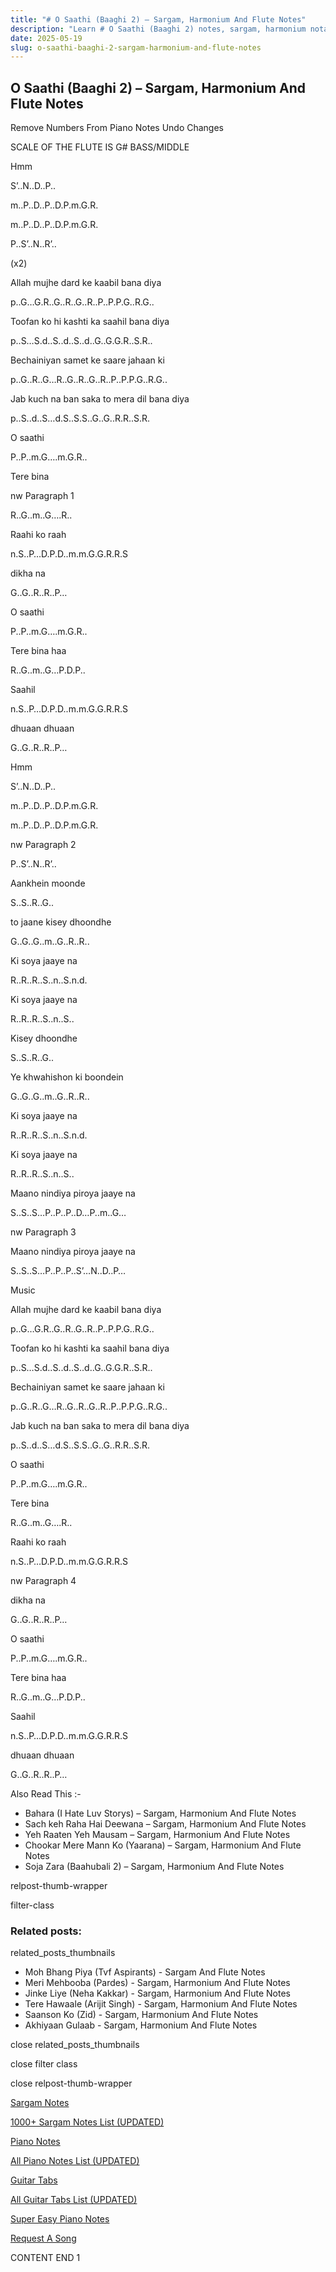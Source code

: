 ```yaml
---
title: "# O Saathi (Baaghi 2) – Sargam, Harmonium And Flute Notes"
description: "Learn # O Saathi (Baaghi 2) notes, sargam, harmonium notations and flute notes. Easy step-by-step tutorial for beginners."
date: 2025-05-19
slug: o-saathi-baaghi-2-sargam-harmonium-and-flute-notes
---
```


## O Saathi (Baaghi 2) – Sargam, Harmonium And Flute Notes

Remove Numbers From Piano Notes
Undo Changes

SCALE OF THE FLUTE IS G# BASS/MIDDLE

Hmm

S’..N..D..P..

m..P..D..P..D.P.m.G.R.

m..P..D..P..D.P.m.G.R.

P..S’..N..R’..

(x2)

Allah mujhe dard ke kaabil bana diya

p..G…G.R..G..R..G..R..P..P.P.G..R.G..

Toofan ko hi kashti ka saahil bana diya

p..S…S.d..S..d..S..d..G..G.G.R..S.R..

Bechainiyan samet ke saare jahaan ki

p..G..R..G…R..G..R..G..R..P..P.P.G..R.G..

Jab kuch na ban saka to mera dil bana diya

p..S..d..S…d.S..S.S..G..G..R.R..S.R.

O saathi

P..P..m.G….m.G.R..

Tere bina

nw Paragraph 1

R..G..m..G….R..

Raahi ko raah

n.S..P…D.P.D..m.m.G.G.R.R.S

dikha na

G..G..R..R..P…

O saathi

P..P..m.G….m.G.R..

Tere bina haa

R..G..m..G…P.D.P..

Saahil

n.S..P…D.P.D..m.m.G.G.R.R.S

dhuaan dhuaan

G..G..R..R..P…

Hmm

S’..N..D..P..

m..P..D..P..D.P.m.G.R.

m..P..D..P..D.P.m.G.R.

nw Paragraph 2

P..S’..N..R’..

Aankhein moonde

S..S..R..G..

to jaane kisey dhoondhe

G..G..G..m..G..R..R..

Ki soya jaaye na

R..R..R..S..n..S.n.d.

Ki soya jaaye na

R..R..R..S..n..S..

Kisey dhoondhe

S..S..R..G..

Ye khwahishon ki boondein

G..G..G..m..G..R..R..

Ki soya jaaye na

R..R..R..S..n..S.n.d.

Ki soya jaaye na

R..R..R..S..n..S..

Maano nindiya piroya jaaye na

S..S..S…P..P..P..D…P..m..G…

nw Paragraph 3

Maano nindiya piroya jaaye na

S..S..S…P..P..P..S’…N..D..P…

Music

Allah mujhe dard ke kaabil bana diya

p..G…G.R..G..R..G..R..P..P.P.G..R.G..

Toofan ko hi kashti ka saahil bana diya

p..S…S.d..S..d..S..d..G..G.G.R..S.R..

Bechainiyan samet ke saare jahaan ki

p..G..R..G…R..G..R..G..R..P..P.P.G..R.G..

Jab kuch na ban saka to mera dil bana diya

p..S..d..S…d.S..S.S..G..G..R.R..S.R.

O saathi

P..P..m.G….m.G.R..

Tere bina

R..G..m..G….R..

Raahi ko raah

n.S..P…D.P.D..m.m.G.G.R.R.S

nw Paragraph 4

dikha na

G..G..R..R..P…

O saathi

P..P..m.G….m.G.R..

Tere bina haa

R..G..m..G…P.D.P..

Saahil

n.S..P…D.P.D..m.m.G.G.R.R.S

dhuaan dhuaan

G..G..R..R..P…

Also Read This :-

* Bahara (I Hate Luv Storys) – Sargam, Harmonium And Flute Notes
* Sach keh Raha Hai Deewana – Sargam, Harmonium And Flute Notes
* Yeh Raaten Yeh Mausam – Sargam, Harmonium And Flute Notes
* Chookar Mere Mann Ko (Yaarana) – Sargam, Harmonium And Flute Notes
* Soja Zara (Baahubali 2) – Sargam, Harmonium And Flute Notes

relpost-thumb-wrapper

filter-class

### Related posts:

related_posts_thumbnails

* Moh Bhang Piya (Tvf Aspirants) - Sargam And Flute Notes
* Meri Mehbooba (Pardes) - Sargam, Harmonium And Flute Notes
* Jinke Liye (Neha Kakkar) - Sargam, Harmonium And Flute Notes
* Tere Hawaale (Arijit Singh) - Sargam, Harmonium And Flute Notes
* Saanson Ko (Zid) - Sargam, Harmonium And Flute Notes
* Akhiyaan Gulaab - Sargam, Harmonium And Flute Notes

close related_posts_thumbnails

close filter class

close relpost-thumb-wrapper

[Sargam Notes](https://www.notationsworld.com/sargam-notes.html)

[1000+ Sargam Notes List (UPDATED)](https://www.notationsworld.com/all-songs-list-sargam-notes.html)

[Piano Notes](https://www.notationsworld.com/piano-notes.html)

[All Piano Notes List (UPDATED)](https://www.notationsworld.com/all-songs-list-piano-notes.html)

[Guitar Tabs](https://www.notationsworld.com/guitar-tabs.html)

[All Guitar Tabs List (UPDATED)](https://www.notationsworld.com/all-songs-list-guitar-tabs.html)

[Super Easy Piano Notes](https://studywall.in/)

[Request A Song](https://www.notationsworld.com/request-a-song.html)

CONTENT END 1

